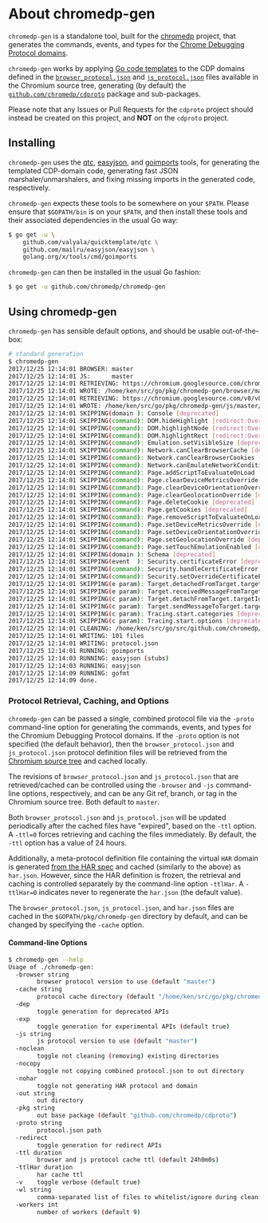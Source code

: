 # About chromedp-gen

`chromedp-gen` is a standalone tool, built for the [chromedp][1] project, that
generates the commands, events, and types for the [Chrome Debugging Protocol
domains][2].

`chromedp-gen` works by applying [Go code templates](/templates) to the CDP
domains defined in the [`browser_protocol.json`][3] and [`js_protocol.json`][4]
files available in the Chromium source tree, generating (by default) the
[`github.com/chromedp/cdproto`][5] package and sub-packages.

Please note that any Issues or Pull Requests for the `cdproto` project should
instead be created on this project, and **NOT** on the `cdproto` project.

## Installing

`chromedp-gen` uses the [qtc][6], [easyjson][7], and [goimports][8]
tools, for generating the templated CDP-domain code, generating fast JSON
marshaler/unmarshalers, and fixing missing imports in the generated code,
respectively.

`chromedp-gen` expects these tools to be somewhere on your `$PATH`. Please
ensure that `$GOPATH/bin` is on your `$PATH`, and then install these tools and
their associated dependencies in the usual Go way:

```sh
$ go get -u \
    github.com/valyala/quicktemplate/qtc \
    github.com/mailru/easyjson/easyjson \
    golang.org/x/tools/cmd/goimports
```

`chromedp-gen` can then be installed in the usual Go fashion:

```sh
$ go get -u github.com/chromedp/chromedp-gen
```

## Using chromedp-gen

`chromedp-gen` has sensible default options, and should be usable out-of-the-box:

```sh
# standard generation
$ chromedp-gen
2017/12/25 12:14:01 BROWSER: master
2017/12/25 12:14:01 JS:      master
2017/12/25 12:14:01 RETRIEVING: https://chromium.googlesource.com/chromium/src/+/master/third_party/WebKit/Source/core/inspector/browser_protocol.json?format=TEXT
2017/12/25 12:14:01 WROTE: /home/ken/src/go/pkg/chromedp-gen/browser/master/browser_protocol.json
2017/12/25 12:14:01 RETRIEVING: https://chromium.googlesource.com/v8/v8/+/master/src/inspector/js_protocol.json?format=TEXT
2017/12/25 12:14:01 WROTE: /home/ken/src/go/pkg/chromedp-gen/js/master/js_protocol.json
2017/12/25 12:14:01 SKIPPING(domain ): Console [deprecated]
2017/12/25 12:14:01 SKIPPING(command): DOM.hideHighlight [redirect:Overlay]
2017/12/25 12:14:01 SKIPPING(command): DOM.highlightNode [redirect:Overlay]
2017/12/25 12:14:01 SKIPPING(command): DOM.highlightRect [redirect:Overlay]
2017/12/25 12:14:01 SKIPPING(command): Emulation.setVisibleSize [deprecated]
2017/12/25 12:14:01 SKIPPING(command): Network.canClearBrowserCache [deprecated]
2017/12/25 12:14:01 SKIPPING(command): Network.canClearBrowserCookies [deprecated]
2017/12/25 12:14:01 SKIPPING(command): Network.canEmulateNetworkConditions [deprecated]
2017/12/25 12:14:01 SKIPPING(command): Page.addScriptToEvaluateOnLoad [deprecated]
2017/12/25 12:14:01 SKIPPING(command): Page.clearDeviceMetricsOverride [deprecated]
2017/12/25 12:14:01 SKIPPING(command): Page.clearDeviceOrientationOverride [deprecated]
2017/12/25 12:14:01 SKIPPING(command): Page.clearGeolocationOverride [deprecated]
2017/12/25 12:14:01 SKIPPING(command): Page.deleteCookie [deprecated]
2017/12/25 12:14:01 SKIPPING(command): Page.getCookies [deprecated]
2017/12/25 12:14:01 SKIPPING(command): Page.removeScriptToEvaluateOnLoad [deprecated]
2017/12/25 12:14:01 SKIPPING(command): Page.setDeviceMetricsOverride [deprecated]
2017/12/25 12:14:01 SKIPPING(command): Page.setDeviceOrientationOverride [deprecated]
2017/12/25 12:14:01 SKIPPING(command): Page.setGeolocationOverride [deprecated]
2017/12/25 12:14:01 SKIPPING(command): Page.setTouchEmulationEnabled [deprecated]
2017/12/25 12:14:01 SKIPPING(domain ): Schema [deprecated]
2017/12/25 12:14:01 SKIPPING(event  ): Security.certificateError [deprecated]
2017/12/25 12:14:01 SKIPPING(command): Security.handleCertificateError [deprecated]
2017/12/25 12:14:01 SKIPPING(command): Security.setOverrideCertificateErrors [deprecated]
2017/12/25 12:14:01 SKIPPING(e param): Target.detachedFromTarget.targetId [deprecated]
2017/12/25 12:14:01 SKIPPING(e param): Target.receivedMessageFromTarget.targetId [deprecated]
2017/12/25 12:14:01 SKIPPING(c param): Target.detachFromTarget.targetId [deprecated]
2017/12/25 12:14:01 SKIPPING(c param): Target.sendMessageToTarget.targetId [deprecated]
2017/12/25 12:14:01 SKIPPING(c param): Tracing.start.categories [deprecated]
2017/12/25 12:14:01 SKIPPING(c param): Tracing.start.options [deprecated]
2017/12/25 12:14:01 CLEANING: /home/ken/src/go/src/github.com/chromedp/cdproto
2017/12/25 12:14:01 WRITING: 101 files
2017/12/25 12:14:01 WRITING: protocol.json
2017/12/25 12:14:01 RUNNING: goimports
2017/12/25 12:14:03 RUNNING: easyjson (stubs)
2017/12/25 12:14:03 RUNNING: easyjson
2017/12/25 12:14:09 RUNNING: gofmt
2017/12/25 12:14:09 done.
```

### Protocol Retrieval, Caching, and Options

`chromedp-gen` can be passed a single, combined protocol file via the `-proto`
command-line option for generating the commands, events, and types for the
Chromium Debugging Protocol domains. If the `-proto` option is not specified
(the default behavior), then the `browser_protocol.json` and `js_protocol.json`
protocol definition files will be retrieved from the [Chromium source tree][9]
and cached locally.

The revisions of `browser_protocol.json` and `js_protocol.json` that are
retrieved/cached can be controlled using the `-browser` and `-js` command-line
options, respectively, and can be any Git ref, branch, or tag in the Chromium
source tree. Both default to `master`.

Both `browser_protocol.json` and `js_protocol.json` will be updated
periodically after the cached files have "expired", based on the `-ttl` option.
A `-ttl=0` forces retrieving and caching the files immediately. By default, the
`-ttl` option has a value of 24 hours.

Additionally, a meta-protocol definition file containing the virtual `HAR`
domain is generated [from the HAR spec][10] and cached (similarly to the above)
as `har.json`. However, since the HAR definition is frozen, the retrieval and
caching is controlled separately by the command-line option `-ttlHar`. A
`-ttlHar=0` indicates never to regenerate the `har.json` (the default value).

The `browser_protocol.json`, `js_protocol.json`, and `har.json` files are
cached in the `$GOPATH/pkg/chromedp-gen` directory by default, and can be
changed by specifying the `-cache` option.

#### Command-line Options

```sh
$ chromedp-gen --help
Usage of ./chromedp-gen:
  -browser string
    	browser protocol version to use (default "master")
  -cache string
    	protocol cache directory (default "/home/ken/src/go/pkg/chromedp-gen")
  -dep
    	toggle generation for deprecated APIs
  -exp
    	toggle generation for experimental APIs (default true)
  -js string
    	js protocol version to use (default "master")
  -noclean
    	toggle not cleaning (removing) existing directories
  -nocopy
    	toggle not copying combined protocol.json to out directory
  -nohar
    	toggle not generating HAR protocol and domain
  -out string
    	out directory
  -pkg string
    	out base package (default "github.com/chromedp/cdproto")
  -proto string
    	protocol.json path
  -redirect
    	toggle generation for redirect APIs
  -ttl duration
    	browser and js protocol cache ttl (default 24h0m0s)
  -ttlHar duration
    	har cache ttl
  -v	toggle verbose (default true)
  -wl string
    	comma-separated list of files to whitelist/ignore during clean (default "LICENSE,README.md,protocol.json,easyjson.go")
  -workers int
    	number of workers (default 9)
```

[1]: https://github.com/chromedp
[2]: https://chromedevtools.github.io/devtools-protocol/
[3]: https://chromium.googlesource.com/chromium/src/+/master/third_party/WebKit/Source/core/inspector/browser_protocol.json
[4]: https://chromium.googlesource.com/v8/v8/+/master/src/inspector/js_protocol.json
[5]: https://github.com/chromedp/cdproto
[6]: https://github.com/valyala/quicktemplate
[7]: https://github.com/mailru/easyjson
[8]: https://golang.org/x/tools/cmd/goimports
[9]: https://chromium.googlesource.com/chromium/src.git
[10]: http://www.softwareishard.com/blog/har-12-spec/
